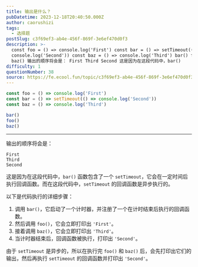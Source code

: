 ```yaml
---
title: 输出是什么？
pubDatetime: 2023-12-18T20:40:50.000Z
author: caorushizi
tags:
  - 选择题
postSlug: c3f69ef3-ab4e-456f-869f-3e6ef470d0f3
description: >-
  const foo = () => console.log('First') const bar = () => setTimeout(() =>
  console.log('Second')) const baz = () => console.log('Third') bar() foo()
  baz() 输出的顺序将会是： First Third Second 这是因为在这段代码中，bar() 
difficulty: 1
questionNumber: 38
source: https://fe.ecool.fun/topic/c3f69ef3-ab4e-456f-869f-3e6ef470d0f3
---
```


```javascript
const foo = () => console.log('First')
const bar = () => setTimeout(() => console.log('Second'))
const baz = () => console.log('Third')

bar()
foo()
baz()
```

---

输出的顺序将会是：

```
First
Third
Second
```

这是因为在这段代码中，`bar()` 函数包含了一个 `setTimeout`，它会在一定时间后执行回调函数。而在这段代码中，`setTimeout` 的回调函数是异步执行的。

以下是代码执行的详细步骤：

1. 调用 `bar()`，它启动了一个计时器，并注册了一个在计时结束后执行的回调函数。
2. 然后调用 `foo()`，它会立即打印出 `'First'`。
3. 接着调用 `baz()`，它会立即打印出 `'Third'`。
4. 当计时器结束后，回调函数被执行，打印出 `'Second'`。

由于 `setTimeout` 是异步的，所以在执行完 `foo()` 和 `baz()` 后，会先打印出它们的输出，然后再执行 `setTimeout` 的回调函数并打印出 `'Second'`。
